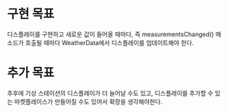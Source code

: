 # 구현 목표

디스플레이를 구현하고 새로운 값이 들어올 때마다, 즉 measurementsChanged() 메소드가 호출될 때마다 WeatherData에서 디스플레이를 업데이트해야 한다.

# 추가 목표

추후에 기상 스테이션의 디스플레이가 더 늘어날 수도 있고, 디스플레이를 추가할 수 있는 마켓플레이스가 만들어질 수도 있어서 확장을 생각해야한다.
